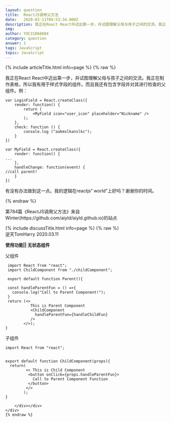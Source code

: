 ```yaml
---
layout: question
title:  ReactJS调用父方法
date:   2020-03-11T09:53:34.000Z
description: 我正在React React中迈出第一步，并试图理解父母与孩子之间的交流。我正在制作表格，所以我有用于样式字段的组件。而且我还有包含字段并对其进行检查的父...
img: 
author: YOC31066084
category: question
answer: 1
tags: JavaScript
topic: JavaScript
---
```

<div class="article-root">
  <div class="article">
    {% include articleTitle.html info=page %}
    {% raw %}
    <div class="article-content"><p><font style="vertical-align: inherit;"><font style="vertical-align: inherit;">我正在React React中迈出第一步，并试图理解父母与孩子之间的交流。</font><font style="vertical-align: inherit;">我正在制作表格，所以我有用于样式字段的组件。</font><font style="vertical-align: inherit;">而且我还有包含字段并对其进行检查的父组件。</font><font style="vertical-align: inherit;">例：</font></font></p>

<pre><code>var LoginField = React.createClass({<font></font>
    render: function() {<font></font>
        return (<font></font>
            &lt;MyField icon="user_icon" placeholder="Nickname" /&gt;<font></font>
        );<font></font>
    },<font></font>
    check: function () {<font></font>
        console.log ("aakmslkanslkc");<font></font>
    }<font></font>
})<font></font>
<font></font>
var MyField = React.createClass({<font></font>
    render: function() {<font></font>
...<font></font>
    },<font></font>
    handleChange: function(event) {<font></font>
//call parent!<font></font>
    }<font></font>
})<font></font>
</code></pre>

<p><font style="vertical-align: inherit;"><font style="vertical-align: inherit;">有没有办法做到这一点。</font><font style="vertical-align: inherit;">我的逻辑在reactjs“ world”上好吗？</font><font style="vertical-align: inherit;">谢谢你的时间。</font></font></p></div>
    {% endraw %}
  </div>
  <p class="winter_mark">第784篇《ReactJS调用父方法》来自Winter(https://github.com/aiyld/aiyld.github.io)的站点</p>
  <div class="discuss-wrapper">
    {% include discussTitle.html info=page %}
    {% raw %}
    <div class="discuss-list">
    <div class="discuss-item">
        <div class="discuss-parent">
          <div class="discuss-meta">
            <span class="discuss-user">逆天TomHarry</span>
            <span class="discuss-time">2020.03.11</span>
          </div>
          <div class="discuss-comment"><p><strong><font style="vertical-align: inherit;"><font style="vertical-align: inherit;">使用功能|| </font><font style="vertical-align: inherit;">无状态组件</font></font></strong></p>

<p><font style="vertical-align: inherit;"><font style="vertical-align: inherit;">父组件</font></font></p>

<pre><code> import React from "react";<font></font>
 import ChildComponent from "./childComponent";<font></font>
<font></font>
 export default function Parent(){<font></font>
<font></font>
 const handleParentFun = () =&gt;{<font></font>
   console.log("Call to Parent Component!");<font></font>
 }<font></font>
 return (&lt;&gt;<font></font>
           This is Parent Component<font></font>
           &lt;ChildComponent <font></font>
             handleParentFun={handleChildFun}<font></font>
           /&gt;<font></font>
        &lt;/&gt;);<font></font>
}<font></font>
</code></pre>

<p><font style="vertical-align: inherit;"><font style="vertical-align: inherit;">子组件</font></font></p>

<pre><code>import React from "react";<font></font>
<font></font>
<font></font>
export default function ChildComponent(props){<font></font>
  return(<font></font>
         &lt;&gt; This is Child Component <font></font>
          &lt;button onClick={props.handleParentFun}&gt;<font></font>
            Call to Parent Component Function<font></font>
          &lt;/button&gt;<font></font>
         &lt;/&gt;<font></font>
        );<font></font>
}<font></font>
</code></pre></div>
        </div></div>
    </div>
    {% endraw %}
  </div>
<div>
